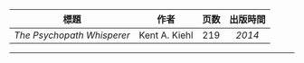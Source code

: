 | 標題 | 作者 | 页数 | 出版時間 | 
| :---: | :---: | :---: | :---: |
| *The Psychopath Whisperer* | Kent A. Kiehl | 219 | *2014* |

--------- 

